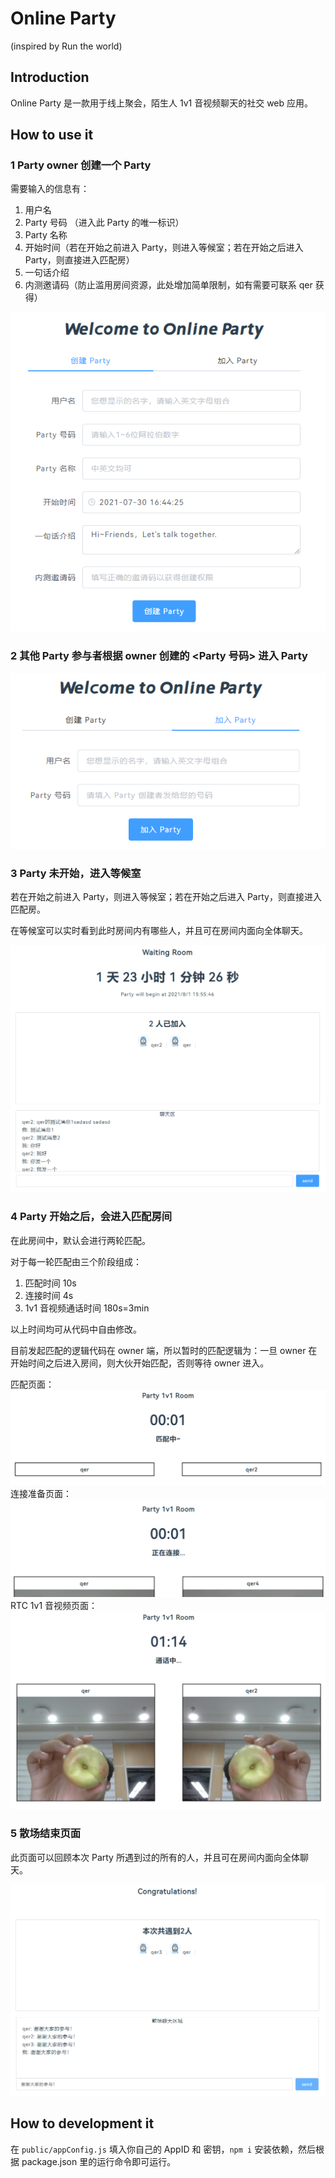 # Online Party

(inspired by Run the world)

## Introduction

Online Party 是一款用于线上聚会，陌生人 1v1 音视频聊天的社交 web 应用。

## How to use it

### 1 Party owner 创建一个 Party

需要输入的信息有：

1. 用户名
2. Party 号码 （进入此 Party 的唯一标识）
3. Party 名称
4. 开始时间（若在开始之前进入 Party，则进入等候室；若在开始之后进入 Party，则直接进入匹配房）
5. 一句话介绍
6. 内测邀请码（防止滥用房间资源，此处增加简单限制，如有需要可联系 qer 获得）

![create-party](./docs/pics/create-party.png)

### 2 其他 Party 参与者根据 owner 创建的 <Party 号码> 进入 Party

![join-party](./docs/pics/join-party.png)

### 3 Party 未开始，进入等候室

若在开始之前进入 Party，则进入等候室；若在开始之后进入 Party，则直接进入匹配房。

在等候室可以实时看到此时房间内有哪些人，并且可在房间内面向全体聊天。

![waiting-room](./docs/pics/waiting-room.png)

### 4 Party 开始之后，会进入匹配房间

在此房间中，默认会进行两轮匹配。

对于每一轮匹配由三个阶段组成：

1. 匹配时间 10s
2. 连接时间 4s
3. 1v1 音视频通话时间 180s=3min

以上时间均可从代码中自由修改。

目前发起匹配的逻辑代码在 owner 端，所以暂时的匹配逻辑为：一旦 owner 在开始时间之后进入房间，则大伙开始匹配，否则等待 owner 进入。

匹配页面：
![match](./docs/pics/match.png)
连接准备页面：
![connect](./docs/pics/connect.png)
RTC 1v1 音视频页面：
![1v1](./docs/pics/1v1.png)

### 5 散场结束页面

此页面可以回顾本次 Party 所遇到过的所有的人，并且可在房间内面向全体聊天。

![ending-room](./docs/pics/ending-room.png)

## How to development it

在 `public/appConfig.js` 填入你自己的 AppID 和 密钥，`npm i` 安装依赖，然后根据 package.json 里的运行命令即可运行。

